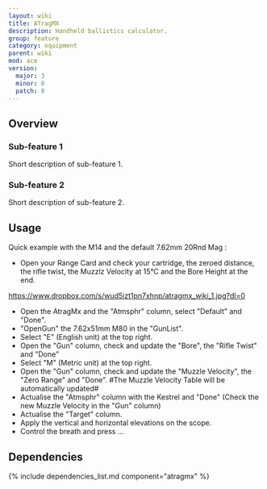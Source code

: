 ```yaml
---
layout: wiki
title: ATragMX
description: Handheld ballistics calculator.
group: feature
category: equipment
parent: wiki
mod: ace
version:
  major: 3
  minor: 0
  patch: 0
---
```


## Overview

### Sub-feature 1
Short description of sub-feature 1.

### Sub-feature 2
Short description of sub-feature 2.


## Usage

Quick example with the M14 and the default 7.62mm 20Rnd Mag :

 - Open your Range Card and check your cartridge, the zeroed distance, the rifle twist, 
the Muzzlz Velocity at 15°C and the Bore Height at the end.

https://www.dropbox.com/s/wud5izt1pn7xhnp/atragmx_wiki_1.jpg?dl=0

 - Open the AtragMx and the "Atmsphr" column, select "Default" and "Done".
 - "OpenGun" the 7.62x51mm M80 in the "GunList".
 - Select "E" (English unit) at the top right.
 - Open the "Gun" column, check and update the "Bore", the "Rifle Twist" and "Done"
 - Select "M" (Metric unit) at the top right.
 - Open the "Gun" column, check and update the "Muzzle Velocity", the "Zero Range" and "Done".
 #The Muzzle Velocity Table will be automatically updated#
 - Actualise the "Atmsphr" column with the Kestrel and "Done" (Check the new Muzzle Velocity in the "Gun" column)
 - Actualise the "Target" column.
 - Apply the vertical and horizontal elevations on the scope.
 - Control the breath and press ...

## Dependencies

{% include dependencies_list.md component="atragmx" %}

